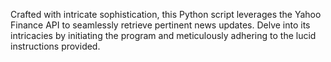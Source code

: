 Crafted with intricate sophistication, this Python script leverages the Yahoo Finance API to seamlessly retrieve pertinent news updates. Delve into its intricacies by initiating the program and meticulously adhering to the lucid instructions provided.
